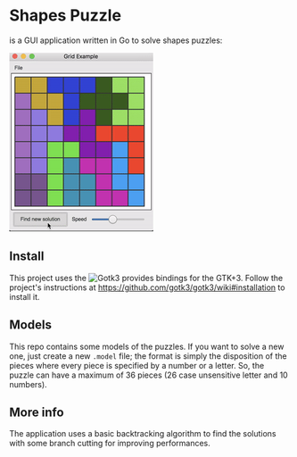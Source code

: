 # Shapes Puzzle
is a GUI application written in Go to solve shapes puzzles:

![Shapes Puzzle Application](https://raw.githubusercontent.com/andreaiacono/andreaiacono.github.io/master/img/shapes.gif)

## Install
This project uses the ![Gotk3](https://github.com/gotk3/gotk3) provides bindings for the GTK+3. Follow the project's instructions at https://github.com/gotk3/gotk3/wiki#installation to install it.  

## Models
This repo contains some models of the puzzles. If you want to solve a new one, just create a new `.model` file; the format is simply the disposition of the pieces where every piece is specified by a number or a letter. So, the puzzle can have a maximum of 36 pieces (26 case unsensitive letter and 10 numbers).

## More info
The application uses a basic backtracking algorithm to find the solutions with some branch cutting for improving performances. 
